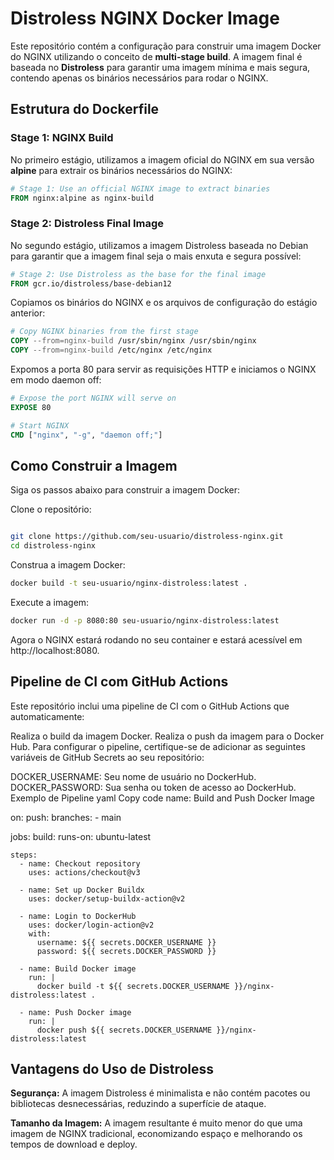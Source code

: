 # Distroless NGINX Docker Image

Este repositório contém a configuração para construir uma imagem Docker do NGINX utilizando o conceito de **multi-stage build**. A imagem final é baseada no **Distroless** para garantir uma imagem mínima e mais segura, contendo apenas os binários necessários para rodar o NGINX.

## Estrutura do Dockerfile

### Stage 1: NGINX Build

No primeiro estágio, utilizamos a imagem oficial do NGINX em sua versão **alpine** para extrair os binários necessários do NGINX:

```dockerfile
# Stage 1: Use an official NGINX image to extract binaries
FROM nginx:alpine as nginx-build
```

### Stage 2: Distroless Final Image
No segundo estágio, utilizamos a imagem Distroless baseada no Debian para garantir que a imagem final seja o mais enxuta e segura possível:

```dockerfile
# Stage 2: Use Distroless as the base for the final image
FROM gcr.io/distroless/base-debian12
```
Copiamos os binários do NGINX e os arquivos de configuração do estágio anterior:

```dockerfile
# Copy NGINX binaries from the first stage
COPY --from=nginx-build /usr/sbin/nginx /usr/sbin/nginx
COPY --from=nginx-build /etc/nginx /etc/nginx
```
Expomos a porta 80 para servir as requisições HTTP e iniciamos o NGINX em modo daemon off:

```dockerfile
# Expose the port NGINX will serve on
EXPOSE 80

# Start NGINX
CMD ["nginx", "-g", "daemon off;"]
```
## Como Construir a Imagem

Siga os passos abaixo para construir a imagem Docker:

Clone o repositório:

```bash

git clone https://github.com/seu-usuario/distroless-nginx.git
cd distroless-nginx
```
Construa a imagem Docker:

```bash
docker build -t seu-usuario/nginx-distroless:latest .
```
Execute a imagem:

```bash
docker run -d -p 8080:80 seu-usuario/nginx-distroless:latest
```
Agora o NGINX estará rodando no seu container e estará acessível em http://localhost:8080.

## Pipeline de CI com GitHub Actions

Este repositório inclui uma pipeline de CI com o GitHub Actions que automaticamente:

Realiza o build da imagem Docker.
Realiza o push da imagem para o Docker Hub.
Para configurar o pipeline, certifique-se de adicionar as seguintes variáveis de GitHub Secrets ao seu repositório:

DOCKER_USERNAME: Seu nome de usuário no DockerHub.
DOCKER_PASSWORD: Sua senha ou token de acesso ao DockerHub.
Exemplo de Pipeline
yaml
Copy code
name: Build and Push Docker Image

on:
  push:
    branches:
      - main

jobs:
  build:
    runs-on: ubuntu-latest

    steps:
      - name: Checkout repository
        uses: actions/checkout@v3

      - name: Set up Docker Buildx
        uses: docker/setup-buildx-action@v2

      - name: Login to DockerHub
        uses: docker/login-action@v2
        with:
          username: ${{ secrets.DOCKER_USERNAME }}
          password: ${{ secrets.DOCKER_PASSWORD }}

      - name: Build Docker image
        run: |
          docker build -t ${{ secrets.DOCKER_USERNAME }}/nginx-distroless:latest .

      - name: Push Docker image
        run: |
          docker push ${{ secrets.DOCKER_USERNAME }}/nginx-distroless:latest
## Vantagens do Uso de Distroless

**Segurança:** A imagem Distroless é minimalista e não contém pacotes ou bibliotecas desnecessárias, reduzindo a superfície de ataque.

**Tamanho da Imagem:** A imagem resultante é muito menor do que uma imagem de NGINX tradicional, economizando espaço e melhorando os tempos de download e deploy.
